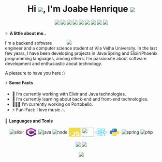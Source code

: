 
<div style="display: flex; justify-content: center; align-items: center; margin-top: 0px;">
  <div style="display: flex; align-items: center; width:auto">
    <h1 align="center">
      Hi <img src="https://media.giphy.com/media/hvRJCLFzcasrR4ia7z/giphy.gif" height="24px">, I'm Joabe Henrique
      <img height="28px" src="https://emojis.slackmojis.com/emojis/images/1643514476/4592/blob-wink.gif?1643514476" style="margin-left: 0px; vertical-align: middle;">
    </h1>
  </div>
</div>


<div align="center"> 
  <a href="https://www.linkedin.com/in/joabehenrique/" target="_blank"><img src="https://img.shields.io/badge/-LinkedIn-0078D4?style=flat&logo=linkedin&logoColor=white" target="_blank"></a> 
  <a href="https://twitter.com/JoabeHenriquee" target="_blank"><img src="https://img.shields.io/badge/Twitter-1DA1F2?style=flat&logo=twitter&logoColor=white" target="_blank"></a>
  <a href = "https://exercism.org/profiles/henriquecido"><img src="https://img.shields.io/badge/Exercism-0078D4?style=flat&logo=exercism&logoColor=white" target="_blank"></a>
  <a href="https://leetcode.com/joabehenrique)" target="_blank"><img src="https://img.shields.io/badge/-LeetCode-283139?style=flat&logo=leetcode&logoColor=white" target="_blank"></a>
  <a href="https://www.codewars.com/users/joabehenrique)" target="_blank"><img src="https://img.shields.io/badge/-Codewars-B1361E?style=flat&logo=codewars&logoColor=white" target="_blank"></a>
  <a href="https://www.hackerrank.com/joabehenrique)" target="_blank"><img src="https://img.shields.io/badge/-Hackerrank-283139?style=flat&logo=hackerrank&logoColor=white" target="_blank"></a>
  <a href="https://www.facebook.com/joabehenriquee" target="_blank"><img src="https://img.shields.io/badge/Facebook-0078D4?style=flat&logo=facebook&logoColor=white" target="_blank"></a>
  <a href="https://t.me/joabehenriquee" target="_blank"><img src="https://img.shields.io/badge/Telegram-26A5E4?style=flat&logo=telegram&logoColor=white" target="_blank"></a>
  <a href="mailto:henriquecidoz@hotmail.com" target="_blank"><img src="https://img.shields.io/badge/Outlook-0078D4?style=flat&logo=microsoft-outlook&logoColor=white" target="_blank"></a>
</div><br/>

<img align='right' src='https://user-images.githubusercontent.com/74038190/214375888-0dc62524-fb43-43fd-9479-098b471d1b9c.gif' width='300' style="margin-top: 30px">
✨ <strong>A little about me..</strong>

I'm a backend software engineer and a computer science student at Vila Velha University. In the last few years, I have been developing projects in Java/Spring and Elixir/Phoenix programming languages, among others. I'm passionate about software development and enthusiastic about technology. 

A pleasure to have you here :)

⚡️ <strong>Some Facts</strong>

- 🔭 I’m currently working with Elixir and Java technologies.
- 🌱 I’m currently learning about back-end and front-end technologies.
- 👨🏽‍💻 I’m currently working on Portobello.
- ⚡️ Fun-Fact: I love music 🎶.

🚀 <strong>Languages and Tools</strong>

<div style="display: inline_block" align="center">
  <img align="center" alt="elixir" height="30" width="40" src="https://cdn.jsdelivr.net/gh/devicons/devicon/icons/elixir/elixir-original.svg">
  <img align="center" alt="Csharp" height="30" width="40" src="https://raw.githubusercontent.com/devicons/devicon/master/icons/csharp/csharp-original.svg">
  <img align="center" alt="java" height="30" width="40" src="https://cdn.jsdelivr.net/gh/devicons/devicon/icons/java/java-original.svg">
  <img align="center" alt="node" height="30" width="40" src="https://cdn.jsdelivr.net/gh/devicons/devicon/icons/nodejs/nodejs-original.svg">
  <img align="center" alt="Js" height="30" width="40" src="https://raw.githubusercontent.com/devicons/devicon/master/icons/javascript/javascript-plain.svg">
  <img align="center" alt="" height="30" width="40" src="https://cdn.jsdelivr.net/gh/devicons/devicon/icons/phoenix/phoenix-original.svg">
  <img align="center" alt="React" height="30" width="40" src="https://raw.githubusercontent.com/devicons/devicon/master/icons/react/react-original.svg">
  <img align="center" alt="Python" height="30" width="40" src="https://raw.githubusercontent.com/devicons/devicon/master/icons/python/python-original.svg">
  <img align="center" alt="spring" height="30" width="40" src="https://cdn.jsdelivr.net/gh/devicons/devicon/icons/spring/spring-original.svg">
  <img align="center" alt="php" height="40" width="40" src="https://cdn.jsdelivr.net/gh/devicons/devicon/icons/php/php-plain.svg">
  </br></br>
</div>

<div align="center">
  <a href="https://github.com/joabehenrique">
  <img height="180em" src="https://github-stats-alpha.vercel.app/api?username=joabehenrique&cc=1A1B27&tc=339E94&ic=BE90F2&bc=FFF"/>
  <img height="180em" src="https://github-readme-stats.vercel.app/api/top-langs?username=joabehenrique&hide=html&layout=compact&langs_count=8&theme=tokyonight"/>
</div>
<p align="center">
  <img src="https://capsule-render.vercel.app/api?type=waving&color=1A1B27&height=60&section=footer&width=100"/>
</p>
